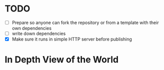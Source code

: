 # TODO
* [ ] Prepare so anyone can fork the repository or from a template with their own dependencies
* [ ] write down dependencies
* [x] Make sure it runs in simple HTTP server before publishing

# In Depth View of the World
